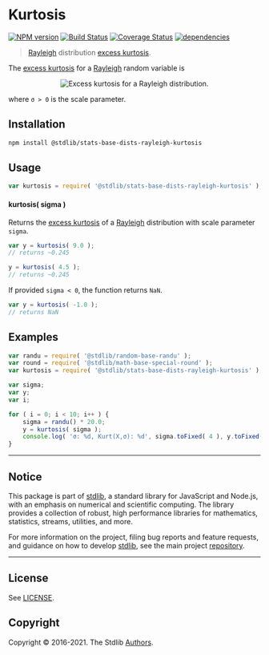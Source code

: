 <!--

@license Apache-2.0

Copyright (c) 2018 The Stdlib Authors.

Licensed under the Apache License, Version 2.0 (the "License");
you may not use this file except in compliance with the License.
You may obtain a copy of the License at

   http://www.apache.org/licenses/LICENSE-2.0

Unless required by applicable law or agreed to in writing, software
distributed under the License is distributed on an "AS IS" BASIS,
WITHOUT WARRANTIES OR CONDITIONS OF ANY KIND, either express or implied.
See the License for the specific language governing permissions and
limitations under the License.

-->

# Kurtosis

[![NPM version][npm-image]][npm-url] [![Build Status][test-image]][test-url] [![Coverage Status][coverage-image]][coverage-url] [![dependencies][dependencies-image]][dependencies-url]

> [Rayleigh][rayleigh-distribution] distribution [excess kurtosis][kurtosis].

<!-- Section to include introductory text. Make sure to keep an empty line after the intro `section` element and another before the `/section` close. -->

<section class="intro">

The [excess kurtosis][kurtosis] for a [Rayleigh][rayleigh-distribution] random variable is

<!-- <equation class="equation" label="eq:rayleigh_kurtosis" align="center" raw="\operatorname{Kurt}\left( X \right) = \sigma \sqrt{2 \ln(2)}" alt="Excess kurtosis for a Rayleigh distribution."> -->

<div class="equation" align="center" data-raw-text="\operatorname{Kurt}\left( X \right) = \sigma \sqrt{2 \ln(2)}" data-equation="eq:rayleigh_kurtosis">
    <img src="https://cdn.rawgit.com/stdlib-js/stdlib/7e0a95722efd9c771b129597380c63dc6715508b/lib/node_modules/@stdlib/stats/base/dists/rayleigh/kurtosis/docs/img/equation_rayleigh_kurtosis.svg" alt="Excess kurtosis for a Rayleigh distribution.">
    <br>
</div>

<!-- </equation> -->

where `σ > 0` is the scale parameter.

</section>

<!-- /.intro -->

<!-- Package usage documentation. -->

<section class="installation">

## Installation

```bash
npm install @stdlib/stats-base-dists-rayleigh-kurtosis
```

</section>

<section class="usage">

## Usage

```javascript
var kurtosis = require( '@stdlib/stats-base-dists-rayleigh-kurtosis' );
```

#### kurtosis( sigma )

Returns the [excess kurtosis][kurtosis] of a [Rayleigh][rayleigh-distribution] distribution with scale parameter `sigma`.

```javascript
var y = kurtosis( 9.0 );
// returns ~0.245

y = kurtosis( 4.5 );
// returns ~0.245
```

If provided `sigma < 0`, the function returns `NaN`.

```javascript
var y = kurtosis( -1.0 );
// returns NaN
```

</section>

<!-- /.usage -->

<!-- Package usage notes. Make sure to keep an empty line after the `section` element and another before the `/section` close. -->

<section class="notes">

</section>

<!-- /.notes -->

<!-- Package usage examples. -->

<section class="examples">

## Examples

<!-- eslint no-undef: "error" -->

```javascript
var randu = require( '@stdlib/random-base-randu' );
var round = require( '@stdlib/math-base-special-round' );
var kurtosis = require( '@stdlib/stats-base-dists-rayleigh-kurtosis' );

var sigma;
var y;
var i;

for ( i = 0; i < 10; i++ ) {
    sigma = randu() * 20.0;
    y = kurtosis( sigma );
    console.log( 'σ: %d, Kurt(X,σ): %d', sigma.toFixed( 4 ), y.toFixed( 4 ) );
}
```

</section>

<!-- /.examples -->

<!-- Section to include cited references. If references are included, add a horizontal rule *before* the section. Make sure to keep an empty line after the `section` element and another before the `/section` close. -->

<section class="references">

</section>

<!-- /.references -->

<!-- Section for all links. Make sure to keep an empty line after the `section` element and another before the `/section` close. -->


<section class="main-repo" >

* * *

## Notice

This package is part of [stdlib][stdlib], a standard library for JavaScript and Node.js, with an emphasis on numerical and scientific computing. The library provides a collection of robust, high performance libraries for mathematics, statistics, streams, utilities, and more.

For more information on the project, filing bug reports and feature requests, and guidance on how to develop [stdlib][stdlib], see the main project [repository][stdlib].

---

## License

See [LICENSE][stdlib-license].


## Copyright

Copyright &copy; 2016-2021. The Stdlib [Authors][stdlib-authors].

</section>

<!-- /.stdlib -->

<!-- Section for all links. Make sure to keep an empty line after the `section` element and another before the `/section` close. -->

<section class="links">

[npm-image]: http://img.shields.io/npm/v/@stdlib/stats-base-dists-rayleigh-kurtosis.svg
[npm-url]: https://npmjs.org/package/@stdlib/stats-base-dists-rayleigh-kurtosis

[test-image]: https://github.com/stdlib-js/stats-base-dists-rayleigh-kurtosis/actions/workflows/test.yml/badge.svg
[test-url]: https://github.com/stdlib-js/stats-base-dists-rayleigh-kurtosis/actions/workflows/test.yml

[coverage-image]: https://img.shields.io/codecov/c/github/stdlib-js/stats-base-dists-rayleigh-kurtosis/main.svg
[coverage-url]: https://codecov.io/github/stdlib-js/stats-base-dists-rayleigh-kurtosis?branch=main

[dependencies-image]: https://img.shields.io/david/stdlib-js/stats-base-dists-rayleigh-kurtosis
[dependencies-url]: https://david-dm.org/stdlib-js/stats-base-dists-rayleigh-kurtosis/main

[stdlib]: https://github.com/stdlib-js/stdlib

[stdlib-authors]: https://github.com/stdlib-js/stdlib/graphs/contributors

[stdlib-license]: https://raw.githubusercontent.com/stdlib-js/stats-base-dists-rayleigh-kurtosis/main/LICENSE

[rayleigh-distribution]: https://en.wikipedia.org/wiki/Rayleigh_distribution

[kurtosis]: https://en.wikipedia.org/wiki/Kurtosis

</section>

<!-- /.links -->
